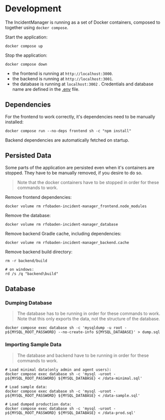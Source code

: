 # Development

The IncidentManager is running as a set of Docker containers, composed to together using `docker compose`. 

Start the application:

```shell
docker compose up
```

Stop the application:

```shell
docker compose down
```

- the frontend is running at `http://localhost:3000`.
- the backend is running at `http://localhost:3001`.
- the database is running at `localhost:3002` . Credentials and database name are defined in the [.env](../.env) file.

## Dependencies

For the frontend to work correctly, it's dependencies need to be manually installed:

```shell
docker compose run --no-deps frontend sh -c "npm install"
```

Backend dependencies are automatically fetched on startup.

## Persisted Data

Some parts of the application are persisted even when it's containers are stopped. They have to be manually removed, if you desire to do so.

> Note that the docker containers have to be stopped in order for these commands to work.

Remove frontend dependencies:

```shell
docker volume rm rfobaden-incident-manager_frontend.node_modules
```

Remove the database:

```shell
docker volume rm rfobaden-incident-manager_database
```

Remove backend Gradle cache, including dependencies:

```shell
docker volume rm rfobaden-incident-manager_backend.cache
```

Remove backend build directory:

```shell
rm -r backend/build

# on windows:
rd /s /q "backend\build"
```

## Database

### Dumping Database

> The database has to be running in order for these commands to work.
> Note that this only exports the data, not the structure of the database.

```shell
docker compose exec database sh -c 'mysqldump -u root -p${MYSQL_ROOT_PASSWORD} --no-create-info ${MYSQL_DATABASE}' > dump.sql
```

### Importing Sample Data

> The database and backend have to be running in order for these commands to work.

```shell
# Load minimal data(only admin and agent users):
docker compose exec database sh -c 'mysql -uroot -p${MYSQL_ROOT_PASSWORD} ${MYSQL_DATABASE} < /data-minimal.sql'

# Load sample data:
docker compose exec database sh -c 'mysql -uroot -p${MYSQL_ROOT_PASSWORD} ${MYSQL_DATABASE} < /data-sample.sql'

# Load dumped production data:
docker compose exec database sh -c 'mysql -uroot -p${MYSQL_ROOT_PASSWORD} ${MYSQL_DATABASE} < /data-prod.sql'
```
